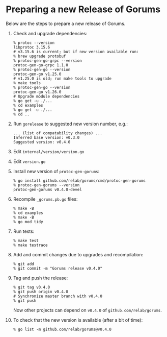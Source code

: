 # Preparing a new Release of Gorums

Below are the steps to prepare a new release of Gorums.

1. Check and upgrade dependencies:

   ```shell
   % protoc --version
   libprotoc 3.15.6
   # v3.15.6 is current; but if new version available run:
   % brew upgrade protobuf
   % protoc-gen-go-grpc --version
   protoc-gen-go-grpc 1.1.0
   % protoc-gen-go --version
   protoc-gen-go v1.25.0
   # v1.25.0 is old; run make tools to upgrade
   % make tools
   % protoc-gen-go --version
   protoc-gen-go v1.26.0
   # Upgrade module dependencies
   % go get -u ./...
   % cd examples
   % go get -u ./...
   % cd ..
   ```

2. Run `gorelease` to suggested new version number, e.g.:

   ```text
   ... (list of compatability changes) ...
   Inferred base version: v0.3.0
   Suggested version: v0.4.0
   ```

3. Edit `internal/version/version.go`

4. Edit `version.go`

5. Install new version of `protoc-gen-gorums`:

   ```shell
   % go install github.com/relab/gorums/cmd/protoc-gen-gorums
   % protoc-gen-gorums --version
   protoc-gen-gorums v0.4.0-devel
   ```

6. Recompile `_gorums.pb.go` files:

   ```shell
   % make -B
   % cd examples
   % make -B
   % go mod tidy
   ```

7. Run tests:

   ```shell
   % make test
   % make testrace
   ```

8. Add and commit changes due to upgrades and recompilation:

   ```shell
   % git add
   % git commit -m "Gorums release v0.4.0"
   ```

9. Tag and push the release:

   ```shell
   % git tag v0.4.0
   % git push origin v0.4.0
   # Synchronize master branch with v0.4.0
   % git push
   ```

   Now other projects can depend on `v0.4.0` of `github.com/relab/gorums`.

10. To check that the new version is available (after a bit of time):

    ```shell
    % go list -m github.com/relab/gorums@v0.4.0
    ```
